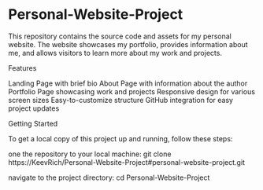 # Personal-Website-Project
This repository contains the source code and assets for my personal website. The website showcases my portfolio, provides information about me, and allows visitors to learn more about my work and projects.


Features

Landing Page with brief bio
About Page with information about the author
Portfolio Page showcasing work and projects
Responsive design for various screen sizes
Easy-to-customize structure
GitHub integration for easy project updates

Getting Started

To get a local copy of this project up and running, follow these steps:

one the repository to your local machine:
git clone https://KeevRich/Personal-Website-Project#personal-website-project.git

navigate to the project directory:
cd Personal-Website-Project
